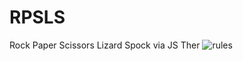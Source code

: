 # RPSLS
Rock Paper Scissors Lizard Spock via JS
Ther
![rules](http://www.thinkgeek.com/images/products/additional/large/b597_rock_papaer_scissors_lizard_spock_dd.jpg)
